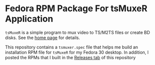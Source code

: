# Fedora RPM Package For tsMuxeR Application

`tsMuxeR` is a simple program to mux video to TS/M2TS files or create BD
disks. See the [home page](https://github.com/justdan96/tsMuxer) for details.

This repository contains a `tsmuxer.spec` file that helps me build
an installation RPM file for `tsMuxeR` for my Fedora 30 desktop. In 
addition, I posted the RPMs that I built in the
[Releases tab](https://github.com/dlk3/tsmuxer-spec/releases) of this
repository
